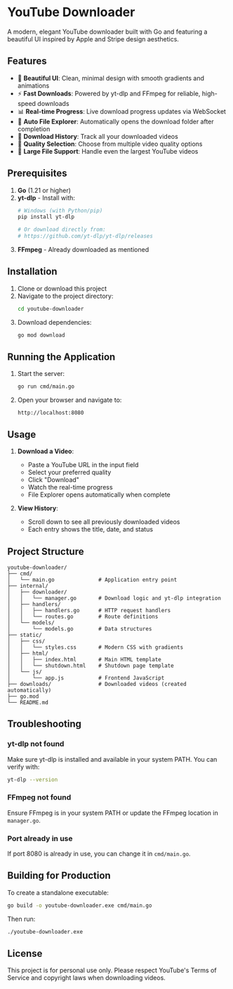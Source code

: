 # YouTube Downloader

A modern, elegant YouTube downloader built with Go and featuring a beautiful UI inspired by Apple and Stripe design aesthetics.

## Features

- 🎨 **Beautiful UI**: Clean, minimal design with smooth gradients and animations
- ⚡ **Fast Downloads**: Powered by yt-dlp and FFmpeg for reliable, high-speed downloads
- 📊 **Real-time Progress**: Live download progress updates via WebSocket
- 📁 **Auto File Explorer**: Automatically opens the download folder after completion
- 📜 **Download History**: Track all your downloaded videos
- 🎯 **Quality Selection**: Choose from multiple video quality options
- 🚀 **Large File Support**: Handle even the largest YouTube videos

## Prerequisites

1. **Go** (1.21 or higher)
2. **yt-dlp** - Install with:
   ```bash
   # Windows (with Python/pip)
   pip install yt-dlp
   
   # Or download directly from:
   # https://github.com/yt-dlp/yt-dlp/releases
   ```
3. **FFmpeg** - Already downloaded as mentioned

## Installation

1. Clone or download this project
2. Navigate to the project directory:
   ```bash
   cd youtube-downloader
   ```
3. Download dependencies:
   ```bash
   go mod download
   ```

## Running the Application

1. Start the server:
   ```bash
   go run cmd/main.go
   ```

2. Open your browser and navigate to:
   ```
   http://localhost:8080
   ```

## Usage

1. **Download a Video**:
   - Paste a YouTube URL in the input field
   - Select your preferred quality
   - Click "Download"
   - Watch the real-time progress
   - File Explorer opens automatically when complete

2. **View History**:
   - Scroll down to see all previously downloaded videos
   - Each entry shows the title, date, and status

## Project Structure

```
youtube-downloader/
├── cmd/
│   └── main.go              # Application entry point
├── internal/
│   ├── downloader/
│   │   └── manager.go       # Download logic and yt-dlp integration
│   ├── handlers/
│   │   ├── handlers.go      # HTTP request handlers
│   │   └── routes.go        # Route definitions
│   └── models/
│       └── models.go        # Data structures
├── static/
│   ├── css/
│   │   └── styles.css       # Modern CSS with gradients
│   ├── html/
│   │   ├── index.html       # Main HTML template
│   │   └── shutdown.html    # Shutdown page template
│   └── js/
│       └── app.js           # Frontend JavaScript
├── downloads/               # Downloaded videos (created automatically)
├── go.mod
└── README.md
```

## Troubleshooting

### yt-dlp not found
Make sure yt-dlp is installed and available in your system PATH. You can verify with:
```bash
yt-dlp --version
```

### FFmpeg not found
Ensure FFmpeg is in your system PATH or update the FFmpeg location in `manager.go`.

### Port already in use
If port 8080 is already in use, you can change it in `cmd/main.go`.

## Building for Production

To create a standalone executable:
```bash
go build -o youtube-downloader.exe cmd/main.go
```

Then run:
```bash
./youtube-downloader.exe
```

## License

This project is for personal use only. Please respect YouTube's Terms of Service and copyright laws when downloading videos.
